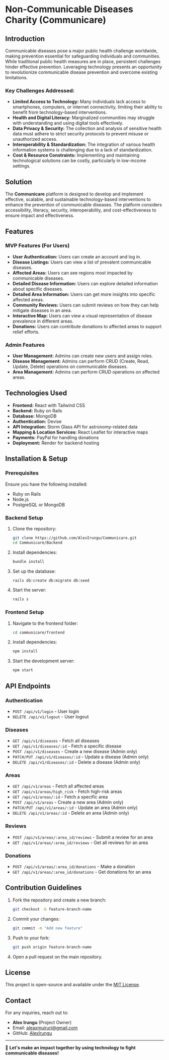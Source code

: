 # Non-Communicable Diseases Charity (Communicare)

## Introduction
Communicable diseases pose a major public health challenge worldwide, making prevention essential for safeguarding individuals and communities. While traditional public health measures are in place, persistent challenges hinder effective prevention. Leveraging technology presents an opportunity to revolutionize communicable disease prevention and overcome existing limitations.

### Key Challenges Addressed:
- **Limited Access to Technology:** Many individuals lack access to smartphones, computers, or internet connectivity, limiting their ability to benefit from technology-based interventions.
- **Health and Digital Literacy:** Marginalized communities may struggle with understanding and using digital tools effectively.
- **Data Privacy & Security:** The collection and analysis of sensitive health data must adhere to strict security protocols to prevent misuse or unauthorized access.
- **Interoperability & Standardization:** The integration of various health information systems is challenging due to a lack of standardization.
- **Cost & Resource Constraints:** Implementing and maintaining technological solutions can be costly, particularly in low-income settings.

## Solution
The **Communicare** platform is designed to develop and implement effective, scalable, and sustainable technology-based interventions to enhance the prevention of communicable diseases. The platform considers accessibility, literacy, security, interoperability, and cost-effectiveness to ensure impact and effectiveness.

## Features

### MVP Features (For Users)
- **User Authentication:** Users can create an account and log in.
- **Disease Listings:** Users can view a list of prevalent communicable diseases.
- **Affected Areas:** Users can see regions most impacted by communicable diseases.
- **Detailed Disease Information:** Users can explore detailed information about specific diseases.
- **Detailed Area Information:** Users can get more insights into specific affected areas.
- **Community Reviews:** Users can submit reviews on how they can help mitigate diseases in an area.
- **Interactive Map:** Users can view a visual representation of disease prevalence in different areas.
- **Donations:** Users can contribute donations to affected areas to support relief efforts.

### Admin Features
- **User Management:** Admins can create new users and assign roles.
- **Disease Management:** Admins can perform CRUD (Create, Read, Update, Delete) operations on communicable diseases.
- **Area Management:** Admins can perform CRUD operations on affected areas.

## Technologies Used
- **Frontend:** React with Tailwind CSS
- **Backend:** Ruby on Rails
- **Database:** MongoDB
- **Authentication:** Devise
- **API Integration:** Storm Glass API for astronomy-related data
- **Mapping & Location Services:** React Leaflet for interactive maps
- **Payments:** PayPal for handling donations
- **Deployment:** Render for backend hosting

## Installation & Setup
### Prerequisites
Ensure you have the following installed:
- Ruby on Rails
- Node.js
- PostgreSQL or MongoDB

### Backend Setup
1. Clone the repository:
   ```sh
   git clone https://github.com/AlexIrungu/Communicare.git
   cd Communicare/Backend
   ```
2. Install dependencies:
   ```sh
   bundle install
   ```
3. Set up the database:
   ```sh
   rails db:create db:migrate db:seed
   ```
4. Start the server:
   ```sh
   rails s
   ```

### Frontend Setup
1. Navigate to the frontend folder:
   ```sh
   cd communicare/frontend
   ```
2. Install dependencies:
   ```sh
   npm install
   ```
3. Start the development server:
   ```sh
   npm start
   ```

## API Endpoints
### Authentication
- `POST /api/v1/login` - User login
- `DELETE /api/v1/logout` - User logout

### Diseases
- `GET /api/v1/diseases` - Fetch all diseases
- `GET /api/v1/diseases/:id` - Fetch a specific disease
- `POST /api/v1/diseases` - Create a new disease (Admin only)
- `PATCH/PUT /api/v1/diseases/:id` - Update a disease (Admin only)
- `DELETE /api/v1/diseases/:id` - Delete a disease (Admin only)

### Areas
- `GET /api/v1/areas` - Fetch all affected areas
- `GET /api/v1/areas/high_risk` - Fetch high-risk areas
- `GET /api/v1/areas/:id` - Fetch a specific area
- `POST /api/v1/areas` - Create a new area (Admin only)
- `PATCH/PUT /api/v1/areas/:id` - Update an area (Admin only)
- `DELETE /api/v1/areas/:id` - Delete an area (Admin only)

### Reviews
- `POST /api/v1/areas/:area_id/reviews` - Submit a review for an area
- `GET /api/v1/areas/:area_id/reviews` - Get all reviews for an area

### Donations
- `POST /api/v1/areas/:area_id/donations` - Make a donation
- `GET /api/v1/areas/:area_id/donations` - Get donations for an area

## Contribution Guidelines
1. Fork the repository and create a new branch:
   ```sh
   git checkout -b feature-branch-name
   ```
2. Commit your changes:
   ```sh
   git commit -m "Add new feature"
   ```
3. Push to your fork:
   ```sh
   git push origin feature-branch-name
   ```
4. Open a pull request on the main repository.

## License
This project is open-source and available under the [MIT License](LICENSE).

## Contact
For any inquiries, reach out to:
- **Alex Irungu** (Project Owner)
- Email: aleaxmuiruri@gmail.com
- GitHub: [AlexIrungu](https://github.com/AlexIrungu)

---
🚀 **Let's make an impact together by using technology to fight communicable diseases!**

